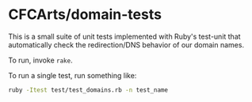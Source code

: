 # CFCArts/domain-tests

This is a small suite of unit tests implemented with Ruby's test-unit that
automatically check the redirection/DNS behavior of our domain names.

To run, invoke `rake`.

To run a single test, run something like:

```sh
ruby -Itest test/test_domains.rb -n test_name
```
